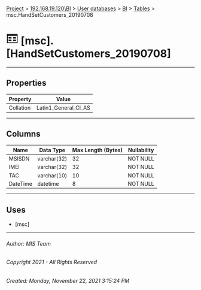 #### 

[Project](../../../../index.md) > [192.168.19.120\\BI](../../../index.md) > [User databases](../../index.md) > [BI](../index.md) > [Tables](Tables.md) > msc.HandSetCustomers_20190708

# ![Tables](../../../../Images/Table32.png) [msc].[HandSetCustomers_20190708]

---

## <a name="#properties"></a>Properties

| Property | Value |
|---|---|
| Collation | Latin1_General_CI_AS |


---

## <a name="#columns"></a>Columns

| Name | Data Type | Max Length (Bytes) | Nullability |
|---|---|---|---|
| MSISDN | varchar(32) | 32 | NOT NULL |
| IMEI | varchar(32) | 32 | NOT NULL |
| TAC | varchar(10) | 10 | NOT NULL |
| DateTime | datetime | 8 | NOT NULL |


---

## <a name="#uses"></a>Uses

* [msc]


---

###### Author:  MIS Team

###### Copyright 2021 - All Rights Reserved

###### Created: Monday, November 22, 2021 3:15:24 PM

